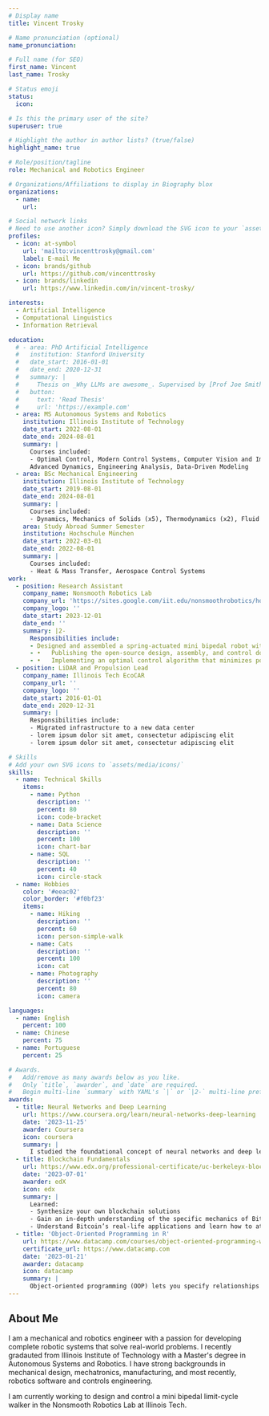 ```yaml
---
# Display name
title: Vincent Trosky

# Name pronunciation (optional)
name_pronunciation: 

# Full name (for SEO)
first_name: Vincent
last_name: Trosky

# Status emoji
status:
  icon: 

# Is this the primary user of the site?
superuser: true

# Highlight the author in author lists? (true/false)
highlight_name: true

# Role/position/tagline
role: Mechanical and Robotics Engineer

# Organizations/Affiliations to display in Biography blox
organizations:
  - name: 
    url: 

# Social network links
# Need to use another icon? Simply download the SVG icon to your `assets/media/icons/` folder.
profiles:
  - icon: at-symbol
    url: 'mailto:vincenttrosky@gmail.com'
    label: E-mail Me
  - icon: brands/github
    url: https://github.com/vincenttrosky
  - icon: brands/linkedin
    url: https://www.linkedin.com/in/vincent-trosky/

interests:
  - Artificial Intelligence
  - Computational Linguistics
  - Information Retrieval

education:
  # - area: PhD Artificial Intelligence
  #   institution: Stanford University
  #   date_start: 2016-01-01
  #   date_end: 2020-12-31
  #   summary: |
  #     Thesis on _Why LLMs are awesome_. Supervised by [Prof Joe Smith](https://example.com). Presented papers at 5 IEEE conferences with the contributions being published in 2 Springer journals.
  #   button:
  #     text: 'Read Thesis'
  #     url: 'https://example.com'
  - area: MS Autonomous Systems and Robotics
    institution: Illinois Institute of Technology
    date_start: 2022-08-01
    date_end: 2024-08-01
    summary: |
      Courses included:
      - Optimal Control, Modern Control Systems, Computer Vision and Image Processing, 
      Advanced Dynamics, Engineering Analysis, Data-Driven Modeling
  - area: BSc Mechanical Engineering
    institution: Illinois Institute of Technology
    date_start: 2019-08-01
    date_end: 2024-08-01
    summary: |
      Courses included:
      - Dynamics, Mechanics of Solids (x5), Thermodynamics (x2), Fluid Mechanics, Data Structures & Algorithms
    area: Study Abroad Summer Semester
    institution: Hochschule München
    date_start: 2022-03-01
    date_end: 2022-08-01
    summary: |
      Courses included:
      - Heat & Mass Transfer, Aerospace Control Systems
work:
  - position: Research Assistant
    company_name: Nonsmooth Robotics Lab
    company_url: 'https://sites.google.com/iit.edu/nonsmoothrobotics/home'
    company_logo: ''
    date_start: 2023-12-01
    date_end: ''
    summary: |2-
      Responsibilities include:
      - Designed and assembled a spring-actuated mini bipedal robot with single-link legs and developed a closed-loop control system
      - •	Publishing the open-source design, assembly, and control documentation, including details on how to integrate servo and BLDC motors, ultrasonic sensors, an IMU, and eventually OptiTrack’s camera-based optical tracking system
      - •	Implementing an optimal control algorithm that minimizes power consumption over varying terrain elevations.
  - position: LiDAR and Propulsion Lead
    company_name: Illinois Tech EcoCAR
    company_url: ''
    company_logo: ''
    date_start: 2016-01-01
    date_end: 2020-12-31
    summary: |
      Responsibilities include:
      - Migrated infrastructure to a new data center
      - lorem ipsum dolor sit amet, consectetur adipiscing elit
      - lorem ipsum dolor sit amet, consectetur adipiscing elit

# Skills
# Add your own SVG icons to `assets/media/icons/`
skills:
  - name: Technical Skills
    items:
      - name: Python
        description: ''
        percent: 80
        icon: code-bracket
      - name: Data Science
        description: ''
        percent: 100
        icon: chart-bar
      - name: SQL
        description: ''
        percent: 40
        icon: circle-stack
  - name: Hobbies
    color: '#eeac02'
    color_border: '#f0bf23'
    items:
      - name: Hiking
        description: ''
        percent: 60
        icon: person-simple-walk
      - name: Cats
        description: ''
        percent: 100
        icon: cat
      - name: Photography
        description: ''
        percent: 80
        icon: camera

languages:
  - name: English
    percent: 100
  - name: Chinese
    percent: 75
  - name: Portuguese
    percent: 25

# Awards.
#   Add/remove as many awards below as you like.
#   Only `title`, `awarder`, and `date` are required.
#   Begin multi-line `summary` with YAML's `|` or `|2-` multi-line prefix and indent 2 spaces below.
awards:
  - title: Neural Networks and Deep Learning
    url: https://www.coursera.org/learn/neural-networks-deep-learning
    date: '2023-11-25'
    awarder: Coursera
    icon: coursera
    summary: |
      I studied the foundational concept of neural networks and deep learning. By the end, I was familiar with the significant technological trends driving the rise of deep learning; build, train, and apply fully connected deep neural networks; implement efficient (vectorized) neural networks; identify key parameters in a neural network’s architecture; and apply deep learning to your own applications.
  - title: Blockchain Fundamentals
    url: https://www.edx.org/professional-certificate/uc-berkeleyx-blockchain-fundamentals
    date: '2023-07-01'
    awarder: edX
    icon: edx
    summary: |
      Learned:
      - Synthesize your own blockchain solutions
      - Gain an in-depth understanding of the specific mechanics of Bitcoin
      - Understand Bitcoin’s real-life applications and learn how to attack and destroy Bitcoin, Ethereum, smart contracts and Dapps, and alternatives to Bitcoin’s Proof-of-Work consensus algorithm
  - title: 'Object-Oriented Programming in R'
    url: https://www.datacamp.com/courses/object-oriented-programming-with-s3-and-r6-in-r
    certificate_url: https://www.datacamp.com
    date: '2023-01-21'
    awarder: datacamp
    icon: datacamp
    summary: |
      Object-oriented programming (OOP) lets you specify relationships between functions and the objects that they can act on, helping you manage complexity in your code. This is an intermediate level course, providing an introduction to OOP, using the S3 and R6 systems. S3 is a great day-to-day R programming tool that simplifies some of the functions that you write. R6 is especially useful for industry-specific analyses, working with web APIs, and building GUIs.
---
```


## About Me

I am a mechanical and robotics engineer with a passion for developing complete robotic systems that solve real-world problems. I recently gradauted from Illinois Institute of Technology with a Master's degree in Autonomous Systems and Robotics. I have strong backgrounds in mechanical design, mechatronics, manufacturing, and most recently, robotics software and controls engineering.

I am currently working to design and control a mini bipedal limit-cycle walker in the Nonsmooth Robotics Lab at Illinois Tech.
